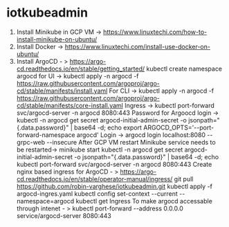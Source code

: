 # iotkubeadmin
1. Install Minikube in GCP VM -> https://www.linuxtechi.com/how-to-install-minikube-on-ubuntu/
2. Install Docker -> https://www.linuxtechi.com/install-use-docker-on-ubuntu/
3. Install ArgoCD - > https://argo-cd.readthedocs.io/en/stable/getting_started/
    kubectl create namespace argocd
    for UI -> kubectl apply -n argocd -f https://raw.githubusercontent.com/argoproj/argo-cd/stable/manifests/install.yaml
    For CLI -> kubectl apply -n argocd -f https://raw.githubusercontent.com/argoproj/argo-cd/stable/manifests/core-install.yaml
    Ingress -> kubectl port-forward svc/argocd-server -n argocd 8080:443
    Password for Argoocd login -> kubectl -n argocd get secret argocd-initial-admin-secret -o jsonpath="{.data.password}" | base64 -d; echo
    export ARGOCD_OPTS='--port-forward-namespace argocd'
    Login -> argocd login localhost:8080 --grpc-web --insecure
    After GCP VM restart Minikube service needs to be restarted-> 
            minikube start
            kubectl -n argocd get secret argocd-initial-admin-secret -o jsonpath="{.data.password}" | base64 -d; echo
            kubectl port-forward svc/argocd-server -n argocd 8080:443
    Create nginx based ingress for ArgoCD - > https://argo-cd.readthedocs.io/en/stable/operator-manual/ingress/
        git pull https://github.com/robin-varghese/iotkubeadmin.git
        kubectl apply -f argocd-ingres.yaml
        kubectl config set-context --current --namespace=argocd
        kubectl get Ingress
        To make argocd accessable through intenet - > kubectl port-forward --address 0.0.0.0 service/argocd-server 8080:443
    
